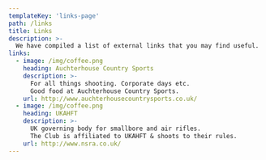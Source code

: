 ```yaml
---
templateKey: 'links-page'
path: /links
title: Links
description: >-
  We have compiled a list of external links that you may find useful.
links:
  - image: /img/coffee.png
    heading: Auchterhouse Country Sports
    description: >-
      For all things shooting. Corporate days etc.
      Good food at Auchterhouse Country Sports.
    url: http://www.auchterhousecountrysports.co.uk/
  - image: /img/coffee.png
    heading: UKAHFT
    description: >-
      UK governing body for smallbore and air rifles.
      The Club is affiliated to UKAHFT & shoots to their rules.
    url: http://www.nsra.co.uk/
---
```

